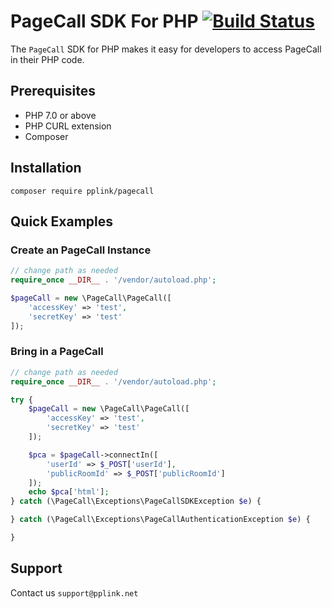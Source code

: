 # PageCall SDK For PHP  <a href="https://travis-ci.org/pplink/pagecall-sdk-php"><img src="https://travis-ci.org/pplink/pagecall-sdk-php.svg" alt="Build Status"></a>

The `PageCall` SDK for PHP makes it easy for developers to access PageCall in their PHP code.

## Prerequisites

- PHP 7.0 or above
- PHP CURL extension
- Composer

## Installation

```
composer require pplink/pagecall 
```

## Quick Examples

### Create an PageCall Instance

```php
// change path as needed
require_once __DIR__ . '/vendor/autoload.php';

$pageCall = new \PageCall\PageCall([
    'accessKey' => 'test',
    'secretKey' => 'test'
]);
```

### Bring in a PageCall
```php
// change path as needed
require_once __DIR__ . '/vendor/autoload.php';

try {
    $pageCall = new \PageCall\PageCall([
        'accessKey' => 'test',
        'secretKey' => 'test'
    ]);

    $pca = $pageCall->connectIn([
        'userId' => $_POST['userId'],
        'publicRoomId' => $_POST['publicRoomId']
    ]);
    echo $pca['html'];
} catch (\PageCall\Exceptions\PageCallSDKException $e) {

} catch (\PageCall\Exceptions\PageCallAuthenticationException $e) {

}
```

## Support

Contact us `support@pplink.net`
